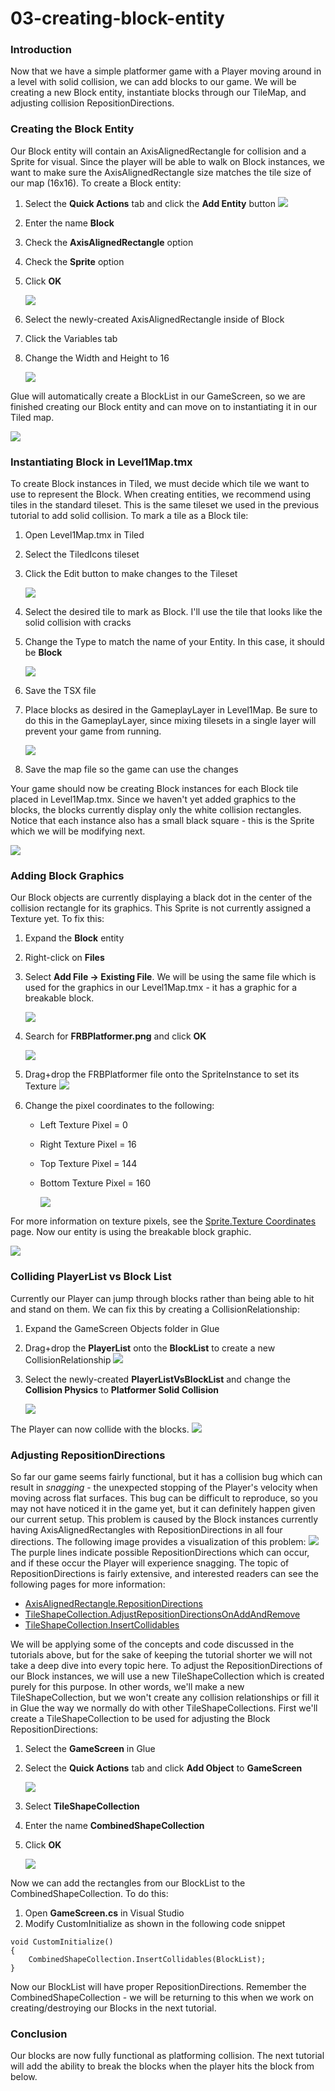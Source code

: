 # 03-creating-block-entity

### Introduction

Now that we have a simple platformer game with a Player moving around in a level with solid collision, we can add blocks to our game. We will be creating a new Block entity, instantiate blocks through our TileMap, and adjusting collision RepositionDirections.

### Creating the Block Entity

Our Block entity will contain an AxisAlignedRectangle for collision and a Sprite for visual. Since the player will be able to walk on Block instances, we want to make sure the AxisAlignedRectangle size matches the tile size of our map (16x16). To create a Block entity:

1. Select the **Quick Actions** tab and click the **Add Entity** button ![](../../../media/2021-04-img\_606f2d6f3fbf8.png)
2. Enter the name **Block**
3. Check the **AxisAlignedRectangle** option
4. Check the **Sprite** option
5.  Click **OK**

    ![](../../../media/2021-04-img\_606f30fbc1cf2.png)
6. Select the newly-created AxisAlignedRectangle inside of Block
7. Click the Variables tab
8.  Change the Width and Height to 16

    ![](../../../media/2021-04-img\_606f2eb69623b.png)

Glue will automatically create a BlockList in our GameScreen, so we are finished creating our Block entity and can move on to instantiating it in our Tiled map.

![](../../../media/2021-04-img\_606f2e1c52250.png)

### Instantiating Block in Level1Map.tmx

To create Block instances in Tiled, we must decide which tile we want to use to represent the Block. When creating entities, we recommend using tiles in the standard tileset. This is the same tileset we used in the previous tutorial to add solid collision. To mark a tile as a Block tile:

1. Open Level1Map.tmx in Tiled
2. Select the TiledIcons tileset
3.  Click the Edit button to make changes to the Tileset

    ![](../../../media/2021-04-img\_606f2f28b4eff.png)
4. Select the desired tile to mark as Block. I'll use the tile that looks like the solid collision with cracks
5.  Change the Type to match the name of your Entity. In this case, it should be **Block**

    ![](../../../media/2021-04-img\_606f2f8aa3527.png)
6. Save the TSX file
7.  Place blocks as desired in the GameplayLayer in Level1Map. Be sure to do this in the GameplayLayer, since mixing tilesets in a single layer will prevent your game from running.

    ![](../../../media/2021-04-img\_606f3048dc1d4.png)
8. Save the map file so the game can use the changes

Your game should now be creating Block instances for each Block tile placed in Level1Map.tmx. Since we haven't yet added graphics to the blocks, the blocks currently display only the white collision rectangles. Notice that each instance also has a small black square - this is the Sprite which we will be modifying next.

![](../../../media/2021-04-img\_606f313e81b98.png)

### Adding Block Graphics

Our Block objects are currently displaying a black dot in the center of the collision rectangle for its graphics. This Sprite is not currently assigned a Texture yet. To fix this:

1. Expand the **Block** entity
2. Right-click on **Files**
3.  Select **Add File -> Existing File**. We will be using the same file which is used for the graphics in our Level1Map.tmx - it has a graphic for a breakable block.

    ![](../../../media/2021-04-img\_606f320957490.png)
4.  Search for **FRBPlatformer.png** and click **OK**

    ![](../../../media/2021-04-img\_606f32708b584.png)
5. Drag+drop the FRBPlatformer file onto the SpriteInstance to set its Texture [![](../../../media/2021-04-2021\_April\_08\_100843.gif)](../../../media/2021-04-2021\_April\_08\_100843.gif)
6. Change the pixel coordinates to the following:
   * Left Texture Pixel = 0
   * Right Texture Pixel = 16
   * Top Texture Pixel = 144
   *   Bottom Texture Pixel = 160

       ![](../../../media/2021-04-img\_606f334622496.png)

For more information on texture pixels, see the [Sprite.Texture Coordinates](../../../api/flatredball/sprite/texture-coordinates.md) page. Now our entity is using the breakable block graphic.

![](../../../media/2021-04-img\_606f337266e68.png)

### Colliding PlayerList vs Block List

Currently our Player can jump through blocks rather than being able to hit and stand on them. We can fix this by creating a CollisionRelationship:

1. Expand the GameScreen Objects folder in Glue
2. Drag+drop the **PlayerList** onto the **BlockList** to create a new CollisionRelationship [![](../../../media/2021-04-2021\_April\_08\_100749.gif)](../../../media/2021-04-2021\_April\_08\_100749.gif)
3.  Select the newly-created **PlayerListVsBlockList** and change the **Collision Physics** to **Platformer Solid Collision**

    ![](../../../media/2021-04-img\_606f34a321491.png)

The Player can now collide with the blocks. [![](../../../media/2021-04-2021\_April\_08\_104753.gif)](../../../media/2021-04-2021\_April\_08\_104753.gif)

### Adjusting RepositionDirections

So far our game seems fairly functional, but it has a collision bug which can result in _snagging_ - the unexpected stopping of the Player's velocity when moving across flat surfaces. This bug can be difficult to reproduce, so you may not have noticed it in the game yet, but it can definitely happen given our current setup. This problem is caused by the Block instances currently having AxisAlignedRectangles with RepositionDirections in all four directions. The following image provides a visualization of this problem: ![](../../../media/2021-04-img\_606f1937e27db.png) The purple lines indicate possible RepositionDirections which can occur, and if these occur the Player will experience snagging. The topic of RepositionDirections is fairly extensive, and interested readers can see the following pages for more information:

* [AxisAlignedRectangle.RepositionDirections](../../../api/flatredball/math/geometry/axisalignedrectangle/repositiondirections.md)
* [TileShapeCollection.AdjustRepositionDirectionsOnAddAndRemove](../../../tiled-plugin/glue-gluevault-component-pages-tile-graphics-plugin-tileshapecollection/adjustrepositiondirectionsonaddandremove.md)
* [TileShapeCollection.InsertCollidables](../../../tiled-plugin/glue-gluevault-component-pages-tile-graphics-plugin-tileshapecollection/insertcollidables.md)

We will be applying some of the concepts and code discussed in the tutorials above, but for the sake of keeping the tutorial shorter we will not take a deep dive into every topic here. To adjust the RepositionDirections of our Block instances, we will use a new TileShapeCollection which is created purely for this purpose. In other words, we'll make a new TileShapeCollection, but we won't create any collision relationships or fill it in Glue the way we normally do with other TileShapeCollections. First we'll create a TileShapeCollection to be used for adjusting the Block RepositionDirections:

1. Select the **GameScreen** in Glue
2.  Select the **Quick Actions** tab and click **Add Object** to **GameScreen**

    ![](../../../media/2021-04-img\_606f44711e9d1.png)
3. Select **TileShapeCollection**
4. Enter the name **CombinedShapeCollection**
5.  Click **OK**

    ![](../../../media/2021-04-img\_606f44e4ef010.png)

Now we can add the rectangles from our BlockList to the CombinedShapeCollection. To do this:

1. Open **GameScreen.cs** in Visual Studio
2. Modify CustomInitialize as shown in the following code snippet

&#x20;

```
void CustomInitialize()
{
    CombinedShapeCollection.InsertCollidables(BlockList);
}
```

Now our BlockList will have proper RepositionDirections. Remember the CombinedShapeCollection - we will be returning to this when we work on creating/destroying our Blocks in the next tutorial.

### Conclusion

Our blocks are now fully functional as platforming collision. The next tutorial will add the ability to break the blocks when the player hits the block from below.
